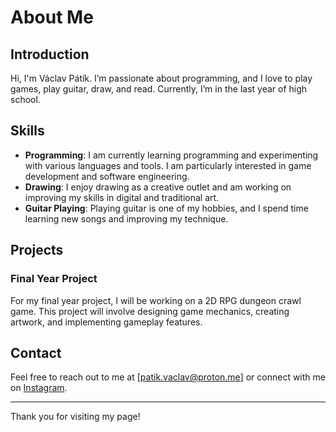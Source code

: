 # About Me

## Introduction

Hi, I'm Václav Pátík. I’m passionate about programming, and I love to play games, play guitar, draw, and read. Currently, I’m in the last year of high school.

## Skills

- **Programming**: I am currently learning programming and experimenting with various languages and tools. I am particularly interested in game development and software engineering.
- **Drawing**: I enjoy drawing as a creative outlet and am working on improving my skills in digital and traditional art.
- **Guitar Playing**: Playing guitar is one of my hobbies, and I spend time learning new songs and improving my technique.

## Projects

### Final Year Project
For my final year project, I will be working on a 2D RPG dungeon crawl game. This project will involve designing game mechanics, creating artwork, and implementing gameplay features.

## Contact

Feel free to reach out to me at [patik.vaclav@proton.me] or connect with me on [Instagram](https://www.instagram.com/feltwine/).

---

Thank you for visiting my page!
